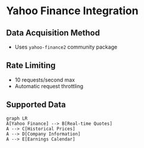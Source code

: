 # Yahoo Finance Integration

## Data Acquisition Method
- Uses `yahoo-finance2` community package

## Rate Limiting
- 10 requests/second max
- Automatic request throttling

## Supported Data
```mermaid
graph LR
A[Yahoo Finance] --> B[Real-time Quotes]
A --> C[Historical Prices]
A --> D[Company Information]
A --> E[Earnings Calendar]
